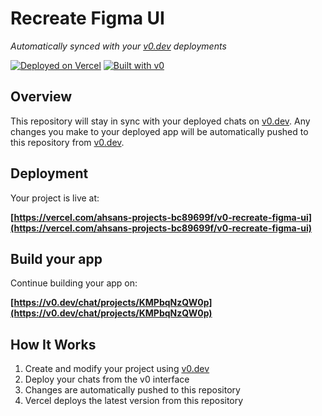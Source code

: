 # Recreate Figma UI

*Automatically synced with your [v0.dev](https://v0.dev) deployments*

[![Deployed on Vercel](https://img.shields.io/badge/Deployed%20on-Vercel-black?style=for-the-badge&logo=vercel)](https://vercel.com/ahsans-projects-bc89699f/v0-recreate-figma-ui)
[![Built with v0](https://img.shields.io/badge/Built%20with-v0.dev-black?style=for-the-badge)](https://v0.dev/chat/projects/KMPbqNzQW0p)

## Overview

This repository will stay in sync with your deployed chats on [v0.dev](https://v0.dev).
Any changes you make to your deployed app will be automatically pushed to this repository from [v0.dev](https://v0.dev).

## Deployment

Your project is live at:

**[https://vercel.com/ahsans-projects-bc89699f/v0-recreate-figma-ui](https://vercel.com/ahsans-projects-bc89699f/v0-recreate-figma-ui)**

## Build your app

Continue building your app on:

**[https://v0.dev/chat/projects/KMPbqNzQW0p](https://v0.dev/chat/projects/KMPbqNzQW0p)**

## How It Works

1. Create and modify your project using [v0.dev](https://v0.dev)
2. Deploy your chats from the v0 interface
3. Changes are automatically pushed to this repository
4. Vercel deploys the latest version from this repository